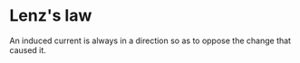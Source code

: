 # Lenz's law
An induced current is always in a direction so as to oppose the change that caused it.
